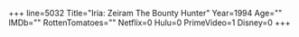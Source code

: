 +++
line=5032
Title="Iria: Zeiram The Bounty Hunter"
Year=1994
Age=""
IMDb=""
RottenTomatoes=""
Netflix=0
Hulu=0
PrimeVideo=1
Disney=0
+++

